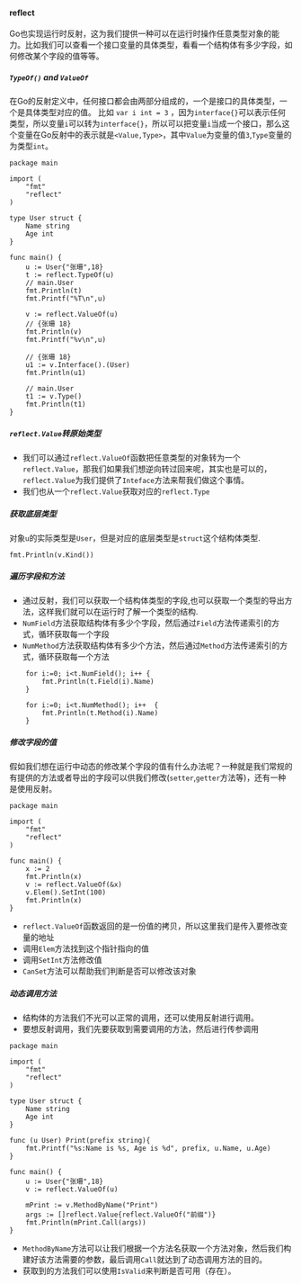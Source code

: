 #### reflect
Go也实现运行时反射，这为我们提供一种可以在运行时操作任意类型对象的能力。比如我们可以查看一个接口变量的具体类型，看看一个结构体有多少字段，如何修改某个字段的值等等。

##### `TypeOf()` and `ValueOf`
在Go的反射定义中，任何接口都会由两部分组成的，一个是接口的具体类型，一个是具体类型对应的值。
比如 `var i int = 3` ，因为`interface{}`可以表示任何类型，所以变量`i`可以转为`interface{}`，所以可以把变量`i`当成一个接口，那么这个变量在Go反射中的表示就是`<Value,Type>`，其中`Value`为变量的值`3`,`Type`变量的为类型`int`。

```
package main

import (
    "fmt"
    "reflect"
)

type User struct {
    Name string
    Age int
}

func main() {
    u := User{"张珊",18}
    t := reflect.TypeOf(u)
    // main.User
    fmt.Println(t)
    fmt.Printf("%T\n",u)

    v := reflect.ValueOf(u)
    // {张珊 18}
    fmt.Println(v)
    fmt.Printf("%v\n",u)

    // {张珊 18}
    u1 := v.Interface().(User)
    fmt.Println(u1)

    // main.User
    t1 := v.Type()
    fmt.Println(t1)
}
```

##### `reflect.Value`转原始类型
*	我们可以通过`reflect.ValueOf`函数把任意类型的对象转为一个`reflect.Value`，那我们如果我们想逆向转过回来呢，其实也是可以的，`reflect.Value`为我们提供了`Inteface`方法来帮我们做这个事情。
*	我们也从一个`reflect.Value`获取对应的`reflect.Type`

##### 获取底层类型
对象`u`的实际类型是`User`，但是对应的底层类型是`struct`这个结构体类型.

```
fmt.Println(v.Kind())
```

##### 遍历字段和方法
*	通过反射，我们可以获取一个结构体类型的字段,也可以获取一个类型的导出方法，这样我们就可以在运行时了解一个类型的结构.
*	`NumField`方法获取结构体有多少个字段，然后通过`Field`方法传递索引的方式，循环获取每一个字段
*	`NumMethod`方法获取结构体有多少个方法，然后通过`Method`方法传递索引的方式，循环获取每一个方法

```
    for i:=0; i<t.NumField(); i++ {
        fmt.Println(t.Field(i).Name)
    }

    for i:=0; i<t.NumMethod(); i++  {
        fmt.Println(t.Method(i).Name)
    }
```

##### 修改字段的值
假如我们想在运行中动态的修改某个字段的值有什么办法呢？一种就是我们常规的有提供的方法或者导出的字段可以供我们修改(`setter`,`getter`方法等)，还有一种是使用反射。

```
package main

import (
    "fmt"
    "reflect"
)

func main() {
    x := 2
    fmt.Println(x)
    v := reflect.ValueOf(&x)
    v.Elem().SetInt(100)
    fmt.Println(x)
}
```

*	`reflect.ValueOf`函数返回的是一份值的拷贝，所以这里我们是传入要修改变量的地址
*	调用`Elem`方法找到这个指针指向的值
*	调用`SetInt`方法修改值
*	`CanSet`方法可以帮助我们判断是否可以修改该对象

##### 动态调用方法
*	结构体的方法我们不光可以正常的调用，还可以使用反射进行调用。
*	要想反射调用，我们先要获取到需要调用的方法，然后进行传参调用

```
package main

import (
    "fmt"
    "reflect"
)

type User struct {
    Name string
    Age int
}

func (u User) Print(prefix string){
    fmt.Printf("%s:Name is %s, Age is %d", prefix, u.Name, u.Age)
}

func main() {
    u := User{"张珊",18}
    v := reflect.ValueOf(u)

    mPrint := v.MethodByName("Print")
    args := []reflect.Value{reflect.ValueOf("前缀")}
    fmt.Println(mPrint.Call(args))
}
```

*	`MethodByName`方法可以让我们根据一个方法名获取一个方法对象，然后我们构建好该方法需要的参数，最后调用`Call`就达到了动态调用方法的目的。
*	获取到的方法我们可以使用`IsValid`来判断是否可用（存在）。
